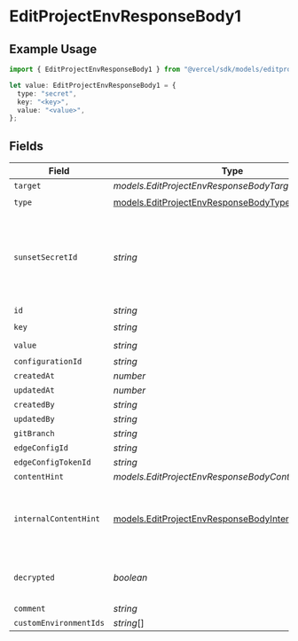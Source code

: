 # EditProjectEnvResponseBody1

## Example Usage

```typescript
import { EditProjectEnvResponseBody1 } from "@vercel/sdk/models/editprojectenvop.js";

let value: EditProjectEnvResponseBody1 = {
  type: "secret",
  key: "<key>",
  value: "<value>",
};
```

## Fields

| Field                                                                                                              | Type                                                                                                               | Required                                                                                                           | Description                                                                                                        |
| ------------------------------------------------------------------------------------------------------------------ | ------------------------------------------------------------------------------------------------------------------ | ------------------------------------------------------------------------------------------------------------------ | ------------------------------------------------------------------------------------------------------------------ |
| `target`                                                                                                           | *models.EditProjectEnvResponseBodyTarget*                                                                          | :heavy_minus_sign:                                                                                                 | N/A                                                                                                                |
| `type`                                                                                                             | [models.EditProjectEnvResponseBodyType](../models/editprojectenvresponsebodytype.md)                               | :heavy_check_mark:                                                                                                 | N/A                                                                                                                |
| `sunsetSecretId`                                                                                                   | *string*                                                                                                           | :heavy_minus_sign:                                                                                                 | This is used to identiy variables that have been migrated from type secret to sensitive.                           |
| `id`                                                                                                               | *string*                                                                                                           | :heavy_minus_sign:                                                                                                 | N/A                                                                                                                |
| `key`                                                                                                              | *string*                                                                                                           | :heavy_check_mark:                                                                                                 | N/A                                                                                                                |
| `value`                                                                                                            | *string*                                                                                                           | :heavy_check_mark:                                                                                                 | N/A                                                                                                                |
| `configurationId`                                                                                                  | *string*                                                                                                           | :heavy_minus_sign:                                                                                                 | N/A                                                                                                                |
| `createdAt`                                                                                                        | *number*                                                                                                           | :heavy_minus_sign:                                                                                                 | N/A                                                                                                                |
| `updatedAt`                                                                                                        | *number*                                                                                                           | :heavy_minus_sign:                                                                                                 | N/A                                                                                                                |
| `createdBy`                                                                                                        | *string*                                                                                                           | :heavy_minus_sign:                                                                                                 | N/A                                                                                                                |
| `updatedBy`                                                                                                        | *string*                                                                                                           | :heavy_minus_sign:                                                                                                 | N/A                                                                                                                |
| `gitBranch`                                                                                                        | *string*                                                                                                           | :heavy_minus_sign:                                                                                                 | N/A                                                                                                                |
| `edgeConfigId`                                                                                                     | *string*                                                                                                           | :heavy_minus_sign:                                                                                                 | N/A                                                                                                                |
| `edgeConfigTokenId`                                                                                                | *string*                                                                                                           | :heavy_minus_sign:                                                                                                 | N/A                                                                                                                |
| `contentHint`                                                                                                      | *models.EditProjectEnvResponseBodyContentHint*                                                                     | :heavy_minus_sign:                                                                                                 | N/A                                                                                                                |
| `internalContentHint`                                                                                              | [models.EditProjectEnvResponseBodyInternalContentHint](../models/editprojectenvresponsebodyinternalcontenthint.md) | :heavy_minus_sign:                                                                                                 | Similar to `contentHints`, but should not be exposed to the user.                                                  |
| `decrypted`                                                                                                        | *boolean*                                                                                                          | :heavy_minus_sign:                                                                                                 | Whether `value` and `vsmValue` are decrypted.                                                                      |
| `comment`                                                                                                          | *string*                                                                                                           | :heavy_minus_sign:                                                                                                 | N/A                                                                                                                |
| `customEnvironmentIds`                                                                                             | *string*[]                                                                                                         | :heavy_minus_sign:                                                                                                 | N/A                                                                                                                |